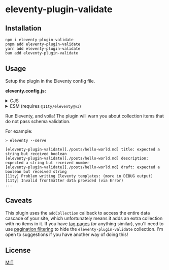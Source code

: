 # eleventy-plugin-validate

## Installation

```
npm i eleventy-plugin-validate
pnpm add eleventy-plugin-validate
yarn add eleventy-plugin-validate
bun add eleventy-plugin-validate
```

## Usage

Setup the plugin in the Eleventy config file.

**eleventy.config.js:**

<details>
    <summary>CJS</summary>

```js
const pluginValidate = require('eleventy-plugin-validate');
const { z } = require('zod');

module.exports = (eleventyConfig) => {
	eleventyConfig.addPlugin(pluginValidate, {
		// Select the Zod library for schemas:
		validator: 'zod',
		schemas: [
			{
				// `collections: ['posts']` tells the plugin
				// to run this schema on the 'posts' collection.
				// If you omit this property, the schema will run against
				// collection items from the 'all' collection (a default
				// collection that Eleventy generates for you).
				collections: ['posts'],

				// `schema` should be a schema made with the validator
				// library selected in the above 'validator' property.
				schema: z
					.object({
						title: z.string(),
						description: z.string(),
						draft: z.boolean(),
					})
					// I suggest adding .strict() to your schema
					// for even more accurate validation.
					// With .strict(), extra properties
					// you have not specified in the schema object
					// will cause an error. For example, if you have an
					// optional property "edited", but you misspell it as
					// "edtied", .strict() will warn you!
					.strict(),
			},
		],
	});
};
```

</details>

<details>
    <summary>ESM (requires <code>@11ty/eleventy@v3</code>)</summary>

```js
import pluginValidate from 'eleventy-plugin-validate';
import { z } from 'zod';

export default (eleventyConfig) => {
	eleventyConfig.addPlugin(pluginValidate, {
		// Select the Zod library for schemas:
		validator: 'zod',
		schemas: [
			{
				// `collections: ['posts']` tells the plugin
				// to run this schema on the 'posts' collection.
				// If you omit this property, the schema will run against
				// collection items from the 'all' collection (a default
				// collection that Eleventy generates for you).
				collections: ['posts'],

				// `schema` should be a schema made with the validator
				// library selected in the above 'validator' property.
				schema: z
					.object({
						title: z.string(),
						description: z.string(),
						draft: z.boolean(),
					})
					// I suggest adding .strict() to your schema
					// for even more accurate validation.
					// With .strict(), extra properties
					// you have not specified in the schema object
					// will cause an error. For example, if you have an
					// optional property "edited", but you misspell it as
					// "edtied", .strict() will warn you!
					.strict(),
			},
		],
	});
};
```

</details>

Run Eleventy, and voila! The plugin will warn you about collection items that do not pass schema validation.

For example:

```
> eleventy --serve

[eleventy-plugin-validate][./posts/hello-world.md] title: expected a string but received boolean
[eleventy-plugin-validate][./posts/hello-world.md] description: expected a string but received number
[eleventy-plugin-validate][./posts/hello-world.md] draft: expected a boolean but received string
[11ty] Problem writing Eleventy templates: (more in DEBUG output)
[11ty] Invalid frontmatter data provided (via Error)
...
```

## Caveats

This plugin uses the `addCollection` callback to access the entire data cascade of your site, which unfortunately means it adds an extra collection with no items in it. If you have [tag pages](https://www.11ty.dev/docs/quicktips/tag-pages/) (or anything similar), you'll need to use [pagination filtering](https://www.11ty.dev/docs/pagination/#filtering-values) to hide the `eleventy-plugin-validate` collection. I'm open to suggestions if you have another way of doing this!

## License

[MIT](LICENSE)
